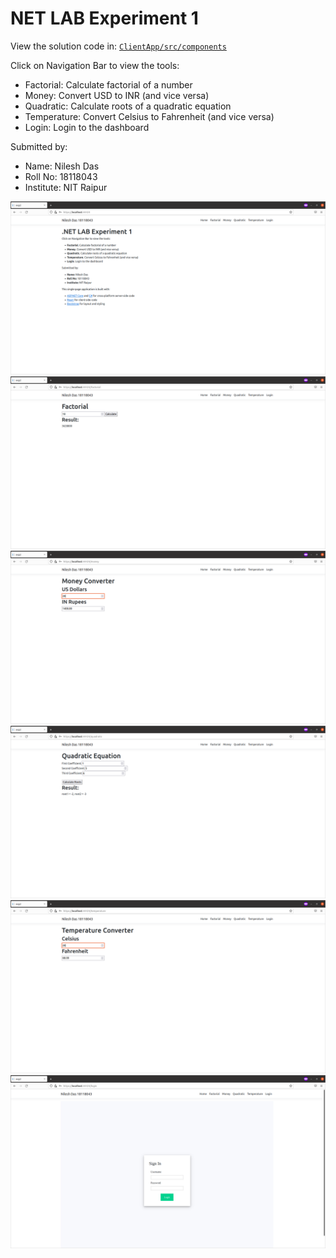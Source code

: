 # NET LAB Experiment 1

View the solution code in: [`ClientApp/src/components`](ClientApp/src/components)

Click on Navigation Bar to view the tools:

- Factorial: Calculate factorial of a number
- Money: Convert USD to INR (and vice versa)
- Quadratic: Calculate roots of a quadratic equation
- Temperature: Convert Celsius to Fahrenheit (and vice versa)
- Login: Login to the dashboard

Submitted by:

- Name: Nilesh Das
- Roll No: 18118043
- Institute: NIT Raipur

![alt text](Demo/Home.png)
![alt text](Demo/Factorial.png)
![alt text](Demo/Money.png)
![alt text](Demo/Quadratic.png)
![alt text](Demo/Temperature.png)
![alt text](Demo/Login.png)

